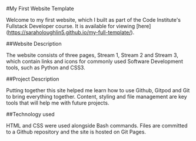 #My First Website Template

Welcome to my first website, which I built as part of the Code Institute's Fullstack Developer course. 
It is available for viewing [here] (https://saraholoughlin5.github.io/my-full-template/).

##Website Description

The website consists of three pages, Stream 1, Stream 2 and Stream 3, which contain links and icons for commonly used 
Software Development tools, such as Python and CSS3.

##Project Description

Putting together this site helped me learn how to use Github, Gitpod and Git to bring everything together. 
Content, styling and file management are key tools that will help me with future projects.

##Technology used

HTML and CSS were used alongside Bash commands. Files are committed to a Github repository and the site is hosted on Git Pages.
